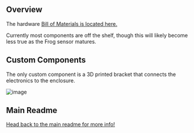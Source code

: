 ## Overview
The hardware [Bill of Materials is located here.](https://docs.google.com/spreadsheets/d/1lsWCXFawsJNGc44bqFXWkpjHfIFZQEj5UceJV4AiuK0/edit?usp=drive_web&ouid=114155504008663582325)

Currently most components are off the shelf, though this will likely become less true as the Frog sensor matures.

## Custom Components

The only custom component is a 3D printed bracket that connects the electronics to the enclosure.

![image](https://user-images.githubusercontent.com/2559382/128451142-c6fcb934-4056-4168-a42c-947805c50601.png)

## Main Readme

[Head back to the main readme for more info!](https://github.com/Ribbit-Network/ribbit-network-sensor)
